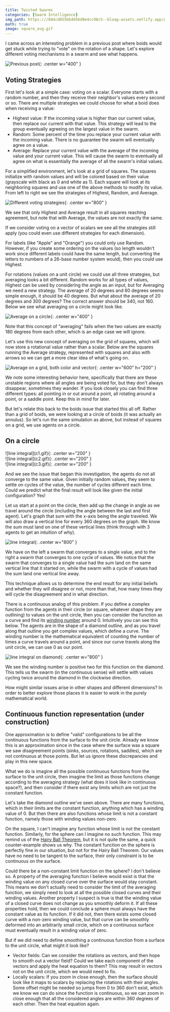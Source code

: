 ```yaml
---
title: Twisted Swarms
categories: [Swarm Intelligence]
img_path: https:///684cd055bb4956d0e4cc98c5--bloag-assets.netlify.app/gifs/TwistedSwarms
math: true
image: square_avg.gif
---
```


I came across an interesting problem in a previous post where boids would get stuck while trying to "vote" on the rotation of a shape. Let's explore different voting mechanisms in a swarm and see what happens.

![Previous post](previous.gif){: .center w="400" }

## Voting Strategies
First let's look at a simple case: voting on a scalar. Everyone starts with a random number, and then they receive their neighbor's values every second or so. There are multiple strategies we could choose for what a boid does when receiving a value:
* Highest value: If the incoming value is higher than our current value, then replace our current with that value. This strategy will lead to the group eventually agreeing on the largest value in the swarm. 
* Random: Some percent of the time you replace your current value with the incoming value. There is no guarantee the swarm will eventually agree on a value.  
* Average: Replace your current value with the average of the incoming value and your current value. This will cause the swarm to eventually all agree on what is essentially the average of all the swarm's initial values.

For a simplified environment, let's look at a grid of squares. The squares initialize with random values and will be colored based on their value (grayscale with black as 0 and white as 1). Each square will look at its neighboring squares and use one of the above methods to modify its value. From left to right we see the strategies of Highest, Random, and Average.

![Different voting strategies](strats.gif){: .center w="800" }

We see that only Highest and Average result in all squares reaching agreement, but note that with Average, the values are not exactly the same.

If we consider voting on a vector of scalars we see all the strategies still apply (you could even use different strategies for each dimension).

For labels (like "Apple" and "Orange") you could only use Random. However, if you create some ordering on the values (so length wouldn't work since different labels could have the same length, but converting the letters to numbers of a 26-base number system would), then you could use Highest. 

For rotations (values on a unit circle) we could use all three strategies, but averaging looks a bit different. Random works for all types of values, Highest can be used by considering the angle as an input, but for Averaging we need a new strategy. The average of 20 degrees and 60 degrees seems simple enough, it should be 40 degrees. But what about the average of 20 degrees and 300 degrees? The correct answer should be 340, not 160. Below we see what averaging on a circle might look like.

![Average on a circle](circle_avg.gif){: .center w="400" }

Note that this concept of "averaging" fails when the two values are exactly 180 degrees from each other, which is an edge case we will ignore.

Let's use this new concept of averaging on the grid of squares, which will now store a rotational value rather than a scalar. Below are the squares running the Average strategy, represented with squares and also with arrows so we can get a more clear idea of what's going on.

![Average on a grid, both color and vector](square_avg.gif){: .center w="600" h="200" }

We note some interesting behavior here, specifically that there are these unstable regions where all angles are being voted for, but they don't always disappear, sometimes they wander. If you look closely you can find three different types: all pointing in or out around a point, all rotating around a point, or a saddle point. Keep this in mind for later.

But let's relate this back to the boids issue that started this all off. Rather than a grid of boids, we were looking at a circle of boids (it was actually an annulus). So let's run the same simulation as above, but instead of squares on a grid, we use agents on a circle.

## On a circle

<div class="row align-items-center">
<div class="col-md-4" markdown="1">
![line integral](c1.gif){: .center w="200" }
</div>
<div class="col-md-4" markdown="1">
![line integral](c2.gif){: .center w="200" }
</div>
<div class="col-md-4" markdown="1">
![line integral](c3.gif){: .center w="200" }
</div>
</div>

And we see the issue that began this investigation, the agents do not all converge to the same value. Given initially random values, they seem to settle on cycles of the value, the number of cycles different each time. Could we predict what the final result will look like given the initial configuration? Yes!

Let us start at a point on the circle, then add up the change in angle as we travel around the circle (including the angle between the last and first agent). Let's graph that sum with the x-axis being the angle traveled. We will also draw a vertical line for every 360 degrees on the graph. We know the sum must land on one of these vertical lines (think through with 3 agents to get an intuition of why).

![line integral](line.gif){: .center w="800" }

We have on the left a swarm that converges to a single value, and to the right a swarm that converges to one cycle of values. We notice that the swarm that converges to a single value had the sum land on the same vertical line that it started on, while the swarm with a cycle of values had the sum land one vertical line away.
 
This technique allows us to determine the end result for any initial beliefs and whether they will disagree or not, more than that, how many times they will cycle the disagreement and in what direction.

There is a continuous analog of this problem. If you define a complex function from the agents in their circle (or square, whatever shape they are outlining) to values on the unit circle, then you can consider the function as a curve and find its [winding number](https://en.wikipedia.org/wiki/Winding_number) around 0. Intuitively you can see this below. The agents are in the shape of a diamond outline, and as you travel along that outline you get complex values, which define a curve. The winding number is the mathematical equivalent of counting the number of times a curve travels around a point, and since our curve travels along the unit circle, we can use 0 as our point.

![line integral on diamond](diamond.gif){: .center w="800" }

We see the winding number is positive two for this function on the diamond. This tells us the swarm (in the continuous sense) will settle with values cycling twice around the diamond in the clockwise direction. 

How might similar issues arise in other shapes and different dimensions? In order to better explore those places it is easier to work in the purely mathematical world. 

## Continuous function representation (under construction)
One approximation is to define "valid" configurations to be all the continuous functions from the surface to the unit circle. Already we know this is an approximation since in the case where the surface was a square we saw disagreement points (sinks, sources, rotations, saddles), which are not continuous at those points. But let us ignore these discrepancies and play in this new space.

What we do is imagine all the possible continuous functions from the surface to the unit circle, then imagine the limit as those functions change according to the averaging strategy (what does it look like in continuous space?), and then consider if there exist any limits which are not just the constant function.

Let's take the diamond outline we've seen above. There are many functions, which in their limits are the constant function, anything which has a winding value of 0. But then there are also functions whose limit is not a constant function, namely those with winding values non-zero. 

On the square, I can't imagine any function whose limit is not the constant function. Similarly, for the sphere can I imagine no such function. This may remind us of the [Hairy Ball Theorem](https://en.wikipedia.org/wiki/Hairy_ball_theorem), but it is not quite the same, a quick counter-example shows us why. The constant function on the sphere is perfectly fine in our situation, but not for the Hairy Ball Theorem. Our values have no need to be tangent to the surface, their only constraint is to be continuous on the surface.

Could there be a non-constant limit function on the sphere? I don't believe so. A property of the averaging function I believe would exist is that the winding value on any closed curve over the surface would stay constant. This means we don't actually need to consider the limit of the averaging function, we simply need to look at all the possible closed curves and their winding values. Another property I suspect is true is that the winding value of a closed curve does not change as you smoothly deform it. If all these properties hold, then we could conclude a sphere must always have the constant value as its function. If it did not, then there exists some closed curve with a non-zero winding value, but that curve can be smoothly deformed into an arbitrarily small circle, which on a continuous surface must eventually result in a winding value of zero.

But if we did need to define smoothing a continuous function from a surface to the unit circle, what might it look like? 
* Vector fields: Can we consider the rotations as vectors, and then hope to smooth out a vector field? Could we take each component of the vectors and apply the heat equation to them? This may result in vectors not on the unit circle, which we would need to fix.
* Locally scalars: If you zoom in close enough, then the surface should look like it maps to scalars by replacing the rotations with their angles. Some offset might be needed so jumps from 0 to 360 don't exist, which we know we can do since the function is continuous, so we can zoom in close enough that all the considered angles are within 360 degrees of each other. Then the heat equation again.
